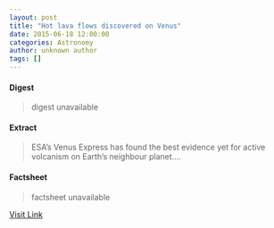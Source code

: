 ```yaml
---
layout: post
title: "Hot lava flows discovered on Venus"
date: 2015-06-18 12:00:00
categories: Astronomy
author: unknown author
tags: []
---
```



#### Digest
>digest unavailable

#### Extract
>ESA’s Venus Express has found the best evidence yet for active volcanism on Earth’s neighbour planet....

#### Factsheet
>factsheet unavailable

[Visit Link](http://www.esa.int/Our_Activities/Space_Science/Venus_Express/Hot_lava_flows_discovered_on_Venus)


